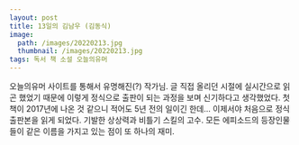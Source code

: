 ```yaml
---
layout: post
title: 13일의 김남우 (김동식)
image:
  path: /images/20220213.jpg
  thumbnail: /images/20220213.jpg
tags: 독서 책 소설 오늘의유머
---
```


오늘의유머 사이트를 통해서 유명해진(?) 작가님. 글 직접 올리던 시절에 실시간으로 읽곤 했었기 때문에 이렇게 정식으로 출판이 되는 과정을 보며 신기하다고 생각했었다. 첫 책이 2017년에 나온 것 같으니 적어도 5년 전의 일이긴 한데... 이제서야 처음으로 정식 출판본을 읽게 되었다. 기발한 상상력과 비틀기 스킬의 고수. 모든 에피소드의 등장인물들이 같은 이름을 가지고 있는 점이 또 하나의 재미.